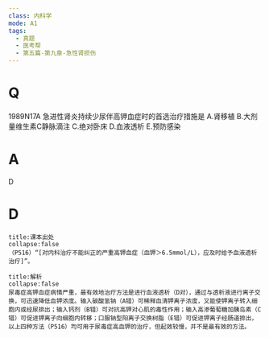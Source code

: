 ```yaml
---
class: 内科学
mode: A1
tags:
  - 真题
  - 医考帮
  - 第五篇-第九章-急性肾损伤
---
```


# Q
1989N17A 急进性肾炎持续少尿伴高钾血症时的首选治疗措施是
A.肾移植
B.大剂量维生素C静脉滴注
C.绝对卧床
D.血液透析
E.预防感染

# A
D
# D
```ad-note
title:课本出处
collapse:false
（P516）“[对内科治疗不能纠正的严重高钾血症（血钾＞6.5mmol/L），应及时给予血液透析治疗]”。
```

```ad-summary
title:解析
collapse:false
尿毒症高钾血症病情严重，最有效地治疗方法是进行血液透析（D对），通过与透析液进行离子交换，可迅速降低血钾浓度。输入碳酸氢钠（A错）可稀释血清钾离子浓度，又能使钾离子转入细胞内或经尿排出；输入钙剂（B错）可对抗高钾对心肌的毒性作用；输入高渗葡萄糖加胰岛素（C错）可促进钾离子向细胞内转移；口服钠型阳离子交换树脂（E错）可促进钾离子经肠道排出，以上四种方法（P516）均可用于尿毒症高血钾的治疗，但起效较慢，并不是最有效的方法。
```

